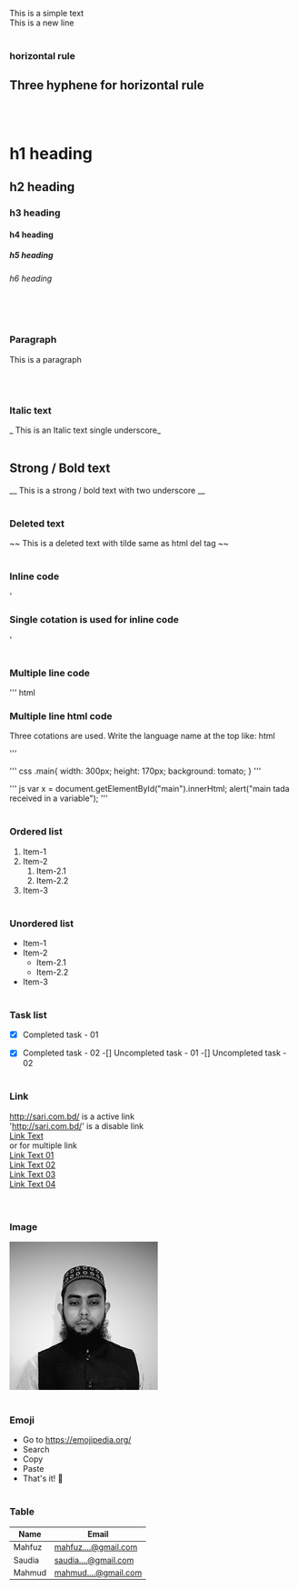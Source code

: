 <!-- markdown comment -->
<!-- Two space for new line -->
This is a simple text  
This is a new line
<br/><br/>

### horizontal rule
Three hyphene for horizontal rule  
---
<br/><br/>


# h1 heading
## h2 heading
### h3 heading
#### h4 heading
##### h5 heading
###### h6 heading
<br/><br/>


### Paragraph
<p> This is a paragraph </p>
<br/><br/>


### Italic text
_ This is an Italic text single underscore_
<br/><br/>


## Strong / Bold text
__ This is a strong / bold text with two underscore __
<br/><br/>

### Deleted text
~~ This is a deleted text with tilde same as html del tag ~~
<br/><br/>

### Inline code
' <h3>Single cotation is used for inline code</h3> '
<br/><br/>

### Multiple line code
'''
html
<h3>Multiple line html code</h3>
<p>Three cotations are used. Write the language name at the top like: html</p>
'''

'''
css
.main{
    width: 300px;
    height: 170px;
    background: tomato;
}
'''

'''
js
var x = document.getElementById("main").innerHtml;
alert("main tada received in a variable");
'''
<br/><br/>


### Ordered list
1. Item-1
2. Item-2
    1. Item-2.1
    2. Item-2.2
3. Item-3
<br/><br/>


### Unordered list
- Item-1
- Item-2
  - Item-2.1
  - Item-2.2
- Item-3
<br/><br/>


### Task list
-[x] Completed task - 01
-[x] Completed task - 02
-[] Uncompleted task - 01
-[] Uncompleted task - 02
<br/><br/>


### Link
http://sari.com.bd/ is a active link  
'http://sari.com.bd/' is a disable link  
[Link Text](http://sari.com.bd/)  
or for multiple link  
[Link Text 01][link_url_01]  
[Link Text 02][link_url_02]  
[Link Text 03][link_url_03]  
[Link Text 04][link_url_04]  
<br/><br/>


### Image
![Image Alt Text Here](me.jpg)
<br/><br/>

### Emoji
- Go to https://emojipedia.org/  
- Search
- Copy
- Paste
- That's it! 😬
<br/><br/>


### Table
|Name|Email|
|---|---|
|Mahfuz|mahfuz....@gmail.com|
|Saudia|saudia....@gmail.com|
|Mahmud|mahmud....@gmail.com|

<!-- All links url are listed below as key value pair -->

[link_url_01]: http://sari1.com.bd/
[link_url_02]: http://sari2.com.bd/
[link_url_03]: http://sari3.com.bd/
[link_url_04]: http://sari4.com.bd/







